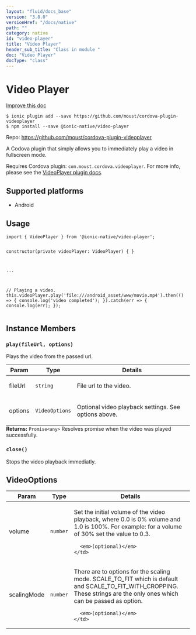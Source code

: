 ```yaml
---
layout: "fluid/docs_base"
version: "3.8.0"
versionHref: "/docs/native"
path: ""
category: native
id: "video-player"
title: "Video Player"
header_sub_title: "Class in module "
doc: "Video Player"
docType: "class"
---
```


<h1 class="api-title">Video Player</h1>

<a class="improve-v2-docs" href="http://github.com/driftyco/ionic-native/edit/master/src/@ionic-native/plugins/video-player/index.ts#L17">
  Improve this doc
</a>






<pre><code class="nohighlight">$ ionic plugin add --save https://github.com/moust/cordova-plugin-videoplayer
$ npm install --save @ionic-native/video-player
</code></pre>
<p>Repo:
  <a href="https://github.com/moust/cordova-plugin-videoplayer">
    https://github.com/moust/cordova-plugin-videoplayer
  </a>
</p>


<p>A Codova plugin that simply allows you to immediately play a video in fullscreen mode.</p>
<p>Requires Cordova plugin: <code>com.moust.cordova.videoplayer</code>. For more info, please see the <a href="https://github.com/moust/cordova-plugin-videoplayer">VideoPlayer plugin docs</a>.</p>




<h2>Supported platforms</h2>
<ul>
  <li>Android</li>
</ul>






<h2>Usage</h2>
<pre><code class="lang-typescript">import { VideoPlayer } from &#39;@ionic-native/video-player&#39;;

constructor(private videoPlayer: VideoPlayer) { }

...

// Playing a video.
this.videoPlayer.play(&#39;file:///android_asset/www/movie.mp4&#39;).then(() =&gt; {
 console.log(&#39;video completed&#39;);
}).catch(err =&gt; {
 console.log(err);
});
</code></pre>








<h2>Instance Members</h2>
<h3><a class="anchor" name="play" href="#play"></a><code>play(fileUrl,&nbsp;options)</code></h3>


Plays the video from the passed url.
<table class="table param-table" style="margin:0;">
  <thead>
  <tr>
    <th>Param</th>
    <th>Type</th>
    <th>Details</th>
  </tr>
  </thead>
  <tbody>
  <tr>
    <td>
      fileUrl</td>
    <td>
      <code>string</code>
    </td>
    <td>
      <p>File url to the video.</p>
</td>
  </tr>
  
  <tr>
    <td>
      options</td>
    <td>
      <code>VideoOptions</code>
    </td>
    <td>
      <p>Optional video playback settings. See options above.</p>
</td>
  </tr>
  </tbody>
</table>

<div class="return-value" markdown="1">
  <i class="icon ion-arrow-return-left"></i>
  <b>Returns:</b> <code>Promise&lt;any&gt;</code> Resolves promise when the video was played successfully.
</div><h3><a class="anchor" name="close" href="#close"></a><code>close()</code></h3>




Stops the video playback immediatly.









<h2><a class="anchor" name="VideoOptions" href="#VideoOptions"></a>VideoOptions</h2>

<table class="table param-table" style="margin:0;">
  <thead>
  <tr>
    <th>Param</th>
    <th>Type</th>
    <th>Details</th>
  </tr>
  </thead>
  <tbody>
  
  <tr>
    <td>
      volume
    </td>
    <td>
      <code>number</code>
    </td>
    <td>
      <p>Set the initial volume of the video playback, where 0.0 is 0% volume and 1.0 is 100%.
For example: for a volume of 30% set the value to 0.3.</p>

      <em>(optional)</em>
    </td>
  </tr>
  
  <tr>
    <td>
      scalingMode
    </td>
    <td>
      <code>number</code>
    </td>
    <td>
      <p>There are to options for the scaling mode. SCALE_TO_FIT which is default and SCALE_TO_FIT_WITH_CROPPING.
These strings are the only ones which can be passed as option.</p>

      <em>(optional)</em>
    </td>
  </tr>
  
  </tbody>
</table>





